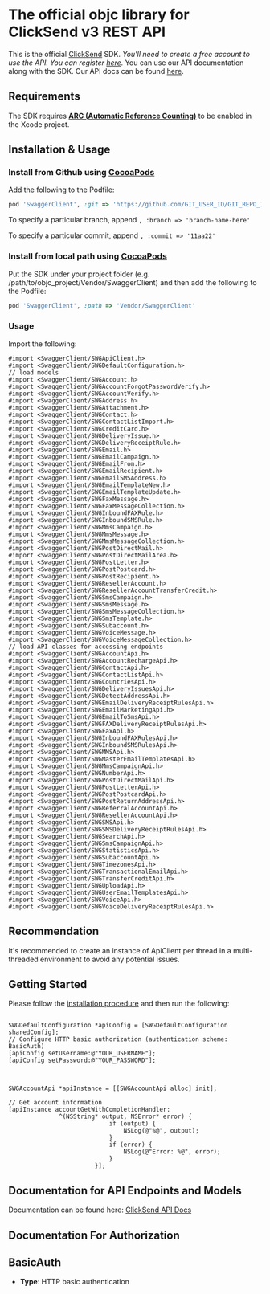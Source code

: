 # The official objc library for ClickSend v3 REST API

 This is the official [ClickSend](https://clicksend.com) SDK.  *You'll need to create a free account to use the API. You can register [here](https://www.clicksend.com/signup).*  You can use our API documentation along with the SDK. Our API docs can be found [here](https://developers.clicksend.com). 

## Requirements

The SDK requires [**ARC (Automatic Reference Counting)**](http://stackoverflow.com/questions/7778356/how-to-enable-disable-automatic-reference-counting) to be enabled in the Xcode project.

## Installation & Usage
### Install from Github using [CocoaPods](https://cocoapods.org/)

Add the following to the Podfile:

```ruby
pod 'SwaggerClient', :git => 'https://github.com/GIT_USER_ID/GIT_REPO_ID.git'
```

To specify a particular branch, append `, :branch => 'branch-name-here'`

To specify a particular commit, append `, :commit => '11aa22'`

### Install from local path using [CocoaPods](https://cocoapods.org/)

Put the SDK under your project folder (e.g. /path/to/objc_project/Vendor/SwaggerClient) and then add the following to the Podfile:

```ruby
pod 'SwaggerClient', :path => 'Vendor/SwaggerClient'
```

### Usage

Import the following:

```objc
#import <SwaggerClient/SWGApiClient.h>
#import <SwaggerClient/SWGDefaultConfiguration.h>
// load models
#import <SwaggerClient/SWGAccount.h>
#import <SwaggerClient/SWGAccountForgotPasswordVerify.h>
#import <SwaggerClient/SWGAccountVerify.h>
#import <SwaggerClient/SWGAddress.h>
#import <SwaggerClient/SWGAttachment.h>
#import <SwaggerClient/SWGContact.h>
#import <SwaggerClient/SWGContactListImport.h>
#import <SwaggerClient/SWGCreditCard.h>
#import <SwaggerClient/SWGDeliveryIssue.h>
#import <SwaggerClient/SWGDeliveryReceiptRule.h>
#import <SwaggerClient/SWGEmail.h>
#import <SwaggerClient/SWGEmailCampaign.h>
#import <SwaggerClient/SWGEmailFrom.h>
#import <SwaggerClient/SWGEmailRecipient.h>
#import <SwaggerClient/SWGEmailSMSAddress.h>
#import <SwaggerClient/SWGEmailTemplateNew.h>
#import <SwaggerClient/SWGEmailTemplateUpdate.h>
#import <SwaggerClient/SWGFaxMessage.h>
#import <SwaggerClient/SWGFaxMessageCollection.h>
#import <SwaggerClient/SWGInboundFAXRule.h>
#import <SwaggerClient/SWGInboundSMSRule.h>
#import <SwaggerClient/SWGMmsCampaign.h>
#import <SwaggerClient/SWGMmsMessage.h>
#import <SwaggerClient/SWGMmsMessageCollection.h>
#import <SwaggerClient/SWGPostDirectMail.h>
#import <SwaggerClient/SWGPostDirectMailArea.h>
#import <SwaggerClient/SWGPostLetter.h>
#import <SwaggerClient/SWGPostPostcard.h>
#import <SwaggerClient/SWGPostRecipient.h>
#import <SwaggerClient/SWGResellerAccount.h>
#import <SwaggerClient/SWGResellerAccountTransferCredit.h>
#import <SwaggerClient/SWGSmsCampaign.h>
#import <SwaggerClient/SWGSmsMessage.h>
#import <SwaggerClient/SWGSmsMessageCollection.h>
#import <SwaggerClient/SWGSmsTemplate.h>
#import <SwaggerClient/SWGSubaccount.h>
#import <SwaggerClient/SWGVoiceMessage.h>
#import <SwaggerClient/SWGVoiceMessageCollection.h>
// load API classes for accessing endpoints
#import <SwaggerClient/SWGAccountApi.h>
#import <SwaggerClient/SWGAccountRechargeApi.h>
#import <SwaggerClient/SWGContactApi.h>
#import <SwaggerClient/SWGContactListApi.h>
#import <SwaggerClient/SWGCountriesApi.h>
#import <SwaggerClient/SWGDeliveryIssuesApi.h>
#import <SwaggerClient/SWGDetectAddressApi.h>
#import <SwaggerClient/SWGEmailDeliveryReceiptRulesApi.h>
#import <SwaggerClient/SWGEmailMarketingApi.h>
#import <SwaggerClient/SWGEmailToSmsApi.h>
#import <SwaggerClient/SWGFAXDeliveryReceiptRulesApi.h>
#import <SwaggerClient/SWGFaxApi.h>
#import <SwaggerClient/SWGInboundFAXRulesApi.h>
#import <SwaggerClient/SWGInboundSMSRulesApi.h>
#import <SwaggerClient/SWGMMSApi.h>
#import <SwaggerClient/SWGMasterEmailTemplatesApi.h>
#import <SwaggerClient/SWGMmsCampaignApi.h>
#import <SwaggerClient/SWGNumberApi.h>
#import <SwaggerClient/SWGPostDirectMailApi.h>
#import <SwaggerClient/SWGPostLetterApi.h>
#import <SwaggerClient/SWGPostPostcardApi.h>
#import <SwaggerClient/SWGPostReturnAddressApi.h>
#import <SwaggerClient/SWGReferralAccountApi.h>
#import <SwaggerClient/SWGResellerAccountApi.h>
#import <SwaggerClient/SWGSMSApi.h>
#import <SwaggerClient/SWGSMSDeliveryReceiptRulesApi.h>
#import <SwaggerClient/SWGSearchApi.h>
#import <SwaggerClient/SWGSmsCampaignApi.h>
#import <SwaggerClient/SWGStatisticsApi.h>
#import <SwaggerClient/SWGSubaccountApi.h>
#import <SwaggerClient/SWGTimezonesApi.h>
#import <SwaggerClient/SWGTransactionalEmailApi.h>
#import <SwaggerClient/SWGTransferCreditApi.h>
#import <SwaggerClient/SWGUploadApi.h>
#import <SwaggerClient/SWGUserEmailTemplatesApi.h>
#import <SwaggerClient/SWGVoiceApi.h>
#import <SwaggerClient/SWGVoiceDeliveryReceiptRulesApi.h>

```

## Recommendation

It's recommended to create an instance of ApiClient per thread in a multi-threaded environment to avoid any potential issues.

## Getting Started

Please follow the [installation procedure](#installation--usage) and then run the following:

```objc

SWGDefaultConfiguration *apiConfig = [SWGDefaultConfiguration sharedConfig];
// Configure HTTP basic authorization (authentication scheme: BasicAuth)
[apiConfig setUsername:@"YOUR_USERNAME"];
[apiConfig setPassword:@"YOUR_PASSWORD"];



SWGAccountApi *apiInstance = [[SWGAccountApi alloc] init];

// Get account information
[apiInstance accountGetWithCompletionHandler: 
              ^(NSString* output, NSError* error) {
                            if (output) {
                                NSLog(@"%@", output);
                            }
                            if (error) {
                                NSLog(@"Error: %@", error);
                            }
                        }];

```

## Documentation for API Endpoints and Models

Documentation can be found here: [ClickSend API Docs](https://developers.clicksend.com/docs/)

## Documentation For Authorization


## BasicAuth

- **Type**: HTTP basic authentication


